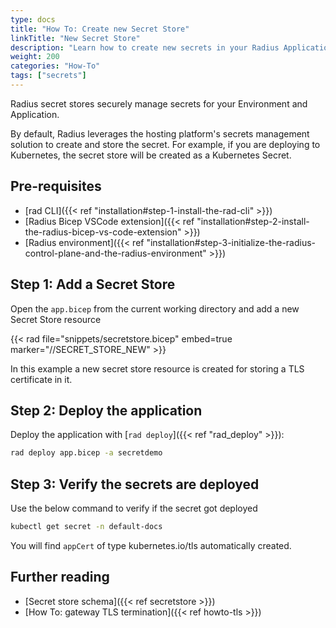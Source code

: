 ```yaml
---
type: docs
title: "How To: Create new Secret Store"
linkTitle: "New Secret Store"
description: "Learn how to create new secrets in your Radius Application"
weight: 200
categories: "How-To"
tags: ["secrets"]
---
```


Radius secret stores securely manage secrets for your Environment and Application.

By default, Radius leverages the hosting platform's secrets management solution to create and store the secret. For example, if you are deploying to Kubernetes, the secret store will be created as a Kubernetes Secret.

## Pre-requisites 

- [rad CLI]({{< ref "installation#step-1-install-the-rad-cli" >}})
- [Radius Bicep VSCode extension]({{< ref "installation#step-2-install-the-radius-bicep-vs-code-extension" >}})
- [Radius environment]({{< ref "installation#step-3-initialize-the-radius-control-plane-and-the-radius-environment" >}})

## Step 1: Add a Secret Store

Open the `app.bicep` from the current working directory and add a new Secret Store resource

{{< rad file="snippets/secretstore.bicep" embed=true marker="//SECRET_STORE_NEW" >}}

In this example a new secret store resource is created for storing a TLS certificate in it. 

## Step 2: Deploy the application

Deploy the application with [`rad deploy`]({{< ref "rad_deploy" >}}):

```bash
rad deploy app.bicep -a secretdemo 
```

## Step 3: Verify the secrets are deployed 

Use the below command to verify if the secret got deployed 

```bash
kubectl get secret -n default-docs
```

You will find `appCert` of type kubernetes.io/tls automatically created.

## Further reading

- [Secret store schema]({{< ref secretstore >}})
- [How To: gateway TLS termination]({{< ref howto-tls >}})
